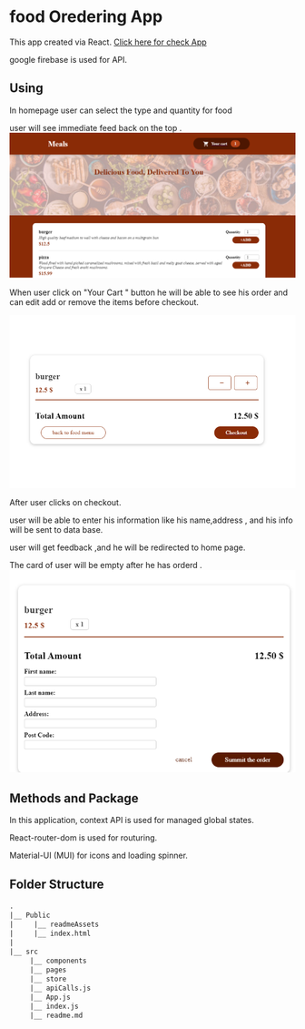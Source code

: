 # food Oredering App

This app created via React. [Click here for check App](https://oreder-food.netlify.app/)

google firebase is used for API. 

## Using
In homepage user can select the type and quantity for food
 
 user will see immediate feed back on the top .
 ![homePageImage](https://github.com/belal19979/food-ordering/blob/main/public/readmeAssests/home.PNG)

When user click on "Your Cart " button he will be able to see his order and can edit add or remove the items before checkout.

 ![orderPageImage](https://github.com/belal19979/food-ordering/blob/main/public/readmeAssests/order.PNG)

After user clicks on checkout.


user will be able to enter his information like his name,address , and his info will be sent to data base.


user will get feedback ,and he will be redirected to home page.


The card of user will be empty after he has orderd .
![checkoutPageImage](https://github.com/belal19979/food-ordering/blob/main/public/readmeAssests/checkout.PNG)

## Methods and Package
In this application, context API is used for managed global states. 


React-router-dom is used for routuring.


Material-UI (MUI) for icons and loading spinner.

## Folder Structure

```
.
|__ Public
|     |__ readmeAssets
|     |__ index.html
|    
|__ src
     |__ components
     |__ pages
     |__ store
     |__ apiCalls.js
     |__ App.js
     |__ index.js
     |__ readme.md

```

